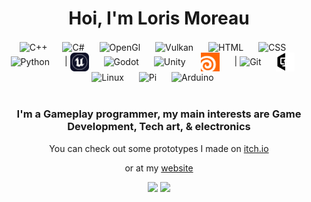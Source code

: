 
<h1 align = "center"> Hoi, I'm Loris Moreau </h1>

<!-- <img align="left" alt="word" width="30px" style="padding-right:10px;" src="https://cdn.jsdelivr.net/gh/devicons/devicon/" /> -->
<div align="center">
  <img align="center" alt="C++" width="30px" style="padding-right:20px;" src="https://cdn.jsdelivr.net/gh/devicons/devicon/icons/cplusplus/cplusplus-original.svg" />
  <img align="center" alt="C#" width="30px" style="padding-right:20px;" src="https://cdn.jsdelivr.net/gh/devicons/devicon/icons/csharp/csharp-original.svg" />
  
  <img align="center" alt="OpenGl" width="30px" style="padding-right:20px;" src="https://cdn.jsdelivr.net/gh/devicons/devicon/icons/opengl/opengl-original.svg" />
  <img align="center" alt="Vulkan" width="30px" style="padding-right:20px;" src="https://cdn.jsdelivr.net/gh/devicons/devicon/icons/vulkan/vulkan-original.svg" />
  
  <img align="center" alt="HTML" width="30px" style="padding-right:20px;" src="https://cdn.jsdelivr.net/gh/devicons/devicon/icons/html5/html5-plain.svg" />
  <img align="center" alt="CSS" width="30px" style="padding-right:20px;" src="https://cdn.jsdelivr.net/gh/devicons/devicon/icons/css3/css3-plain.svg" />
  
  <img align="center" alt="Python" width="30px" style="padding-right:20px;" src="https://cdn.jsdelivr.net/gh/devicons/devicon/icons/python/python-original.svg" />
  |
  <img align="center" alt="UE" width="30px" style="padding-right:20px;" src="https://github.com/tandpfun/skill-icons/blob/main/icons/UnrealEngine.svg" />
  <img align="center" alt="Godot" width="30px" style="padding-right:20px;" src="https://cdn.jsdelivr.net/gh/devicons/devicon/icons/godot/godot-original.svg" />
  <img align="center" alt="Unity" width="30px" style="padding-right:20px;" src="https://cdn.jsdelivr.net/gh/devicons/devicon/icons/unity/unity-original.svg" />
  <img align="center" alt="Arduino" width="30px" style="padding-right:20px;" src="https://github.com/Loris-Moreau/loris-moreau.github.io/blob/main/Images/Logos/houdini_badge_flat.svg" />
  |
  <img align="center" alt="Git" width="30px" style="padding-right:20px;" src="https://cdn.jsdelivr.net/gh/devicons/devicon/icons/git/git-original.svg" />
  
  <img align="center" alt="Git" width="30px" style="padding-right:20px;" src="https://github.com/Loris-Moreau/Loris-Moreau/blob/main/Assets/P4V-Logo.svg" />
  
  <img align="center" alt="Linux" width="30px" style="padding-right:20px;" src="https://cdn.jsdelivr.net/gh/devicons/devicon/icons/linux/linux-original.svg" />
  
  <img align="center" alt="Pi" width="30px" style="padding-right:20px;" src="https://cdn.jsdelivr.net/gh/devicons/devicon/icons/raspberrypi/raspberrypi-original.svg" />
  <img align="center" alt="Arduino" width="30px" style="padding-right:20px;" src="https://cdn.jsdelivr.net/gh/devicons/devicon/icons/arduino/arduino-original.svg" />
  
</div>

<br>

<h3 align = "center"> I'm a Gameplay programmer, my main interests are Game Development, Tech art, & electronics </h3>

<p align = "center"> You can check out some prototypes I made on <a href="https://loris-moreau.itch.io" target="_blank">itch.io</a> </p>
<p align = "center"> or at my <a href="https://loris-moreau.github.io/" target="_blank">website</a> </hp>

<br>

<!-- Stats -->
<div align="center">
  <!-- Prog Languages -->
  <img src="https://github-readme-stats.vercel.app/api/top-langs/?username=Loris-Moreau&size_weight=0.5&count_weight=0.5&theme=radical&layout=compact&langs_count=6" width = 35% />
  <!-- WakaTime Stats -->
  <img src="https://github-readme-stats.vercel.app/api/wakatime?username=Loris_Moreau&theme=radical&layout=compact&langs_count=8"  width = 50% />
  <!-- Github Stats -->
  <!--
  <img src="https://github-readme-stats.vercel.app/api?username=Loris-Moreau&hide=issues&show_icons=true&theme=radical&rank_icon=github" width=35% />
  -->
</div>
